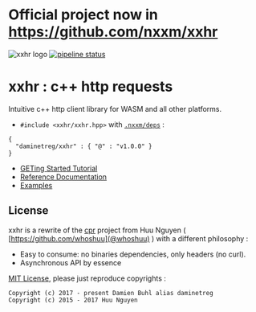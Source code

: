 
#  Official project now in https://github.com/nxxm/xxhr


![xxhr logo](./doc/logo.png)
[![pipeline status](https://git.lecbna.org/daminetreg/xxhr/badges/master/pipeline.svg)](https://git.lecbna.org/daminetreg/xxhr/commits/master)

# xxhr : c++ http requests
Intuitive c++ http client library for WASM and all other platforms.

* `#include <xxhr/xxhr.hpp>` with [`.nxxm/deps`](https://nxxm.github.io) : 

```
{
  "daminetreg/xxhr" : { "@" : "v1.0.0" }
}
```

* [GETing Started Tutorial](https://daminetreg.github.io/xxhr/html/getting-started-cpp.html)
* [Reference Documentation](https://daminetreg.github.io/xxhr/html/namespacexxhr.html)
* [Examples](https://daminetreg.github.io/xxhr/html/pages.html)

## License
xxhr is a rewrite of the [cpr](https://github.com/whoshuu/cpr) project from Huu Nguyen ( [https://github.com/whoshuu](@whoshuu) ) with a different philosophy :
  - Easy to consume: no binaries dependencies, only headers (no curl).
  - Asynchronous API by essence

[MIT License](./LICENSE.md), please just reproduce copyrights : 

```
Copyright (c) 2017 - present Damien Buhl alias daminetreg
Copyright (c) 2015 - 2017 Huu Nguyen
```
